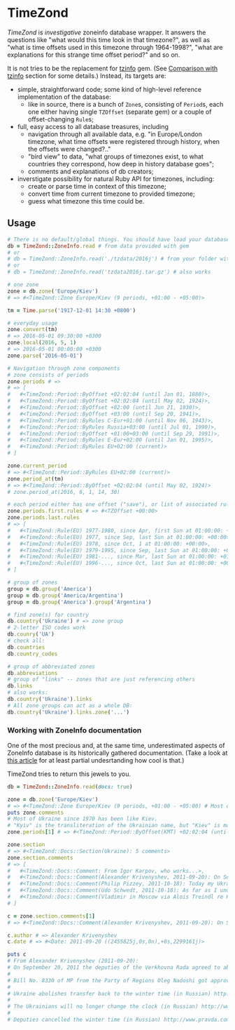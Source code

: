 TimeZond
========

*TimeZond* is _investigative_ zoneinfo database wrapper. It answers the questions like
"what would this time look in that timezone?", as well as "what is time offsets used in this
timezone through 1964-1998?", "what are explanations for this strange time offset period?"
and so on.

It is not tries to be the replacement for [tzinfo](https://github.com/tzinfo/tzinfo) gem.
(See [Comparison with tzinfo](#comparison-with-tzinfo) section for some details.)
Instead, its targets are:

* simple, straightforward code; some kind of high-level reference implementation of the
  database:
  * like in source, there is a bunch of `Zone`s, consisting of `Period`s, each one either
    having single `TZOffset` (separate gem) or a couple of offset-changing `Rule`s;
* full, easy access to all database treasures, including
  * navigation through all available data, e.g. "in Europe/London timezone, what time offsets
    were registered through history, when the offsets were changed?.."
  * "bird view" to data, "what groups of timezones exist, to what countries they correspond,
    how deep in history database goes";
  * comments and explanations of db creators;
* inverstigate possibility for natural Ruby API for timezones, including:
  * create or parse time in context of this timezone;
  * convert time from current timezone to provided timezone;
  * guess what timezone this time could be.

Usage
-----

```ruby
# There is no default/global things. You should have load your database
db = TimeZond::ZoneInfo.read # from data provided with gem
# or
# db = TimeZond::ZoneInfo.read('./tzdata/2016j') # from your folder with (more recent?) data
# or
# db = TimeZond::ZoneInfo.read('tzdata2016j.tar.gz') # also works

# one zone
zone = db.zone('Europe/Kiev')
# => #<TimeZond::Zone Europe/Kiev (9 periods, +01:00 - +05:00)>

tm = Time.parse('1917-12-01 14:30 +0800')

# everyday usage
zone.convert(tm)
# => 2016-05-01 09:30:00 +0300
zone.local(2016, 5, 1)
# => 2016-05-01 00:00:00 +0300
zone.parse('2016-05-01')

# Navigation through zone components
# zone consists of periods
zone.periods # =>
# => [
#   #<TimeZond::Period::ByOffset +02:02:04 (until Jan 01, 1880)>,
#   #<TimeZond::Period::ByOffset +02:02:04 (until May 02, 1924)>,
#   #<TimeZond::Period::ByOffset +02:00 (until Jun 21, 1930)>,
#   #<TimeZond::Period::ByOffset +03:00 (until Sep 20, 1941)>,
#   #<TimeZond::Period::ByRules C-Eur+01:00 (until Nov 06, 1943)>,
#   #<TimeZond::Period::ByRules Russia+03:00 (until Jul 01, 1990)>,
#   #<TimeZond::Period::ByOffset +01:00+03:00 (until Sep 29, 1991)>,
#   #<TimeZond::Period::ByRules E-Eur+02:00 (until Jan 01, 1995)>,
#   #<TimeZond::Period::ByRules EU+02:00 (current)>
# ]

zone.current_period
# => #<TimeZond::Period::ByRules EU+02:00 (current)>
zone.period_at(tm)
# => #<TimeZond::Period::ByOffset +02:02:04 (until May 02, 1924)>
# zone.period_at(2016, 6, 1, 14, 30)

# each period either has one offset ("save"), or list of associated rules:
zone.periods.first.rules # => #<TZOffset +00:00>
zone.periods.last.rules
# => [
#   #<TimeZond::Rule(EU) 1977-1980, since Apr, first Sun at 01:00:00: +01:00>,
#   #<TimeZond::Rule(EU) 1977, since Sep, last Sun at 01:00:00: +00:00>,
#   #<TimeZond::Rule(EU) 1978, since Oct, 1 at 01:00:00: +00:00>,
#   #<TimeZond::Rule(EU) 1979-1995, since Sep, last Sun at 01:00:00: +00:00>,
#   #<TimeZond::Rule(EU) 1981-..., since Mar, last Sun at 01:00:00: +01:00>,
#   #<TimeZond::Rule(EU) 1996-..., since Oct, last Sun at 01:00:00: +00:00>
# ]

# group of zones
group = db.group('America')
group = db.group('America/Argentina')
group = db.group('America').group('Argentina')

# find zone(s) for country
db.country('Ukraine') # => zone group
# 2-letter ISO codes work
db.counry('UA')
# check all:
db.countries
db.country_codes

# group of abbreviated zones
db.abbreviations
# group of "links" -- zones that are just referencing others
db.links
# also works:
db.country('Ukraine').links
# All zone groups can act as a whole DB:
db.country('Ukraine').links.zone('...')
```

### Working with ZoneInfo documentation

One of the most precious and, at the same time, underestimated aspects of ZoneInfo database
is its historically gathered documentation. (Take a look at [this article](https://blog.jonudell.net/2009/10/23/a-literary-appreciation-of-the-olsonzoneinfotz-database/)
for at least partial undesrtanding how cool is that.)

TimeZond tries to return this jewels to you.

```ruby
db = TimeZond::ZoneInfo.read(docs: true)

zone = db.zone('Europe/Kiev')
# => #<TimeZond::Zone Europe/Kiev (9 periods, +01:00 - +05:00) # Most of Ukraine since 1970 ...>
puts zone.comments
# Most of Ukraine since 1970 has been like Kiev.
# "Kyiv" is the transliteration of the Ukrainian name, but "Kiev" is more common in English.
zone.periods[1] # => #<TimeZond::Period::ByOffset(KMT) +02:02:04 (until May 02, 1924) # Kiev Mean Time>

zone.section
# => #<TimeZond::Docs::Section(Ukraine): 5 comments>
zone.section.comments
# => [
#   #<TimeZond::Docs::Comment: From Igor Karpov, who works...>,
#   #<TimeZond::Docs::Comment(Alexander Krivenyshev, 2011-09-20): On September 20, 2011 the d...>,
#   #<TimeZond::Docs::Comment(Philip Pizzey, 2011-10-18): Today my Ukrainian colleagu...>,
#   #<TimeZond::Docs::Comment(Udo Schwedt, 2011-10-18): As far as I understand, the...>,
#   #<TimeZond::Docs::Comment(Vladimir in Moscow via Alois Treindl re Kiev time 1991/2, 2014-02-28): First in Ukraine they chang...>
# ]

c = zone.section.comments[1]
# => #<TimeZond::Docs::Comment(Alexander Krivenyshev, 2011-09-20): On September 20, 2011 the d...>

c.author # => Alexander Krivenyshev
c.date # => #<Date: 2011-09-20 ((2455825j,0s,0n),+0s,2299161j)>

puts c
# From Alexander Krivenyshev (2011-09-20):
# On September 20, 2011 the deputies of the Verkhovna Rada agreed to abolish the transfer clock to winter time.
#
# Bill No. 8330 of MP from the Party of Regions Oleg Nadoshi got approval from 266 deputies.
#
# Ukraine abolishes transfer back to the winter time (in Russian) http://news.mail.ru/politics/6861560/
#
# The Ukrainians will no longer change the clock (in Russian) http://www.segodnya.ua/news/14290482.html
#
# Deputies cancelled the winter time (in Russian) http://www.pravda.com.ua/rus/news/2011/09/20/6600616/
```

